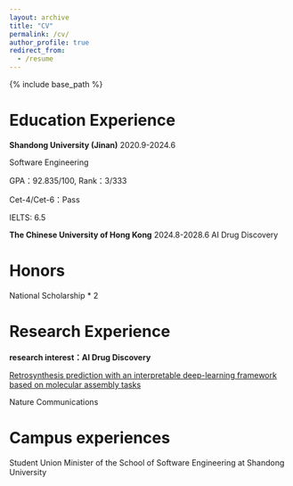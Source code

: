 ```yaml
---
layout: archive
title: "CV"
permalink: /cv/
author_profile: true
redirect_from:
  - /resume
---
```


{% include base_path %}

# **Education Experience**

**Shandong University (Jinan)**  2020.9-2024.6

Software Engineering

GPA：92.835/100, Rank：3/333

Cet-4/Cet-6：Pass

IELTS: 6.5

**The Chinese University of Hong Kong**  2024.8-2028.6
AI Drug Discovery


# **Honors**

National Scholarship * 2



# **Research Experience**

**research interest：AI Drug Discovery** 

[Retrosynthesis prediction with an interpretable deep-learning framework based on molecular assembly tasks](https://www.nature.com/articles/s41467-023-41698-5)

Nature Communications


# **Campus experiences**

Student Union Minister of the School of Software Engineering at Shandong University
